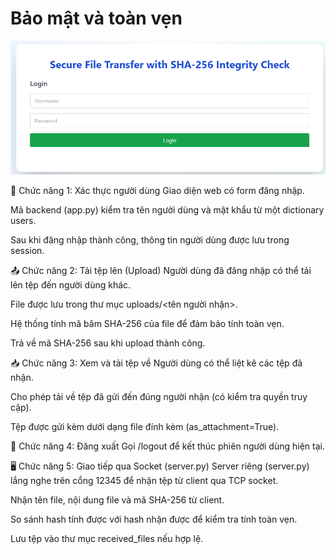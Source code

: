 <h1>Bảo mật và toàn vẹn</h1>
<img src="screenshot_1749477505.png" alt="Đăng nhập để tiếp tục">
<p>🔐 Chức năng 1: Xác thực người dùng
Giao diện web có form đăng nhập.

Mã backend (app.py) kiểm tra tên người dùng và mật khẩu từ một dictionary users.

Sau khi đăng nhập thành công, thông tin người dùng được lưu trong session.

📤 Chức năng 2: Tải tệp lên (Upload)
Người dùng đã đăng nhập có thể tải lên tệp đến người dùng khác.

File được lưu trong thư mục uploads/<tên người nhận>.

Hệ thống tính mã băm SHA-256 của file để đảm bảo tính toàn vẹn.

Trả về mã SHA-256 sau khi upload thành công.

📥 Chức năng 3: Xem và tải tệp về
Người dùng có thể liệt kê các tệp đã nhận.

Cho phép tải về tệp đã gửi đến đúng người nhận (có kiểm tra quyền truy cập).

Tệp được gửi kèm dưới dạng file đính kèm (as_attachment=True).

🧾 Chức năng 4: Đăng xuất
Gọi /logout để kết thúc phiên người dùng hiện tại.

🖥️ Chức năng 5: Giao tiếp qua Socket (server.py)
Server riêng (server.py) lắng nghe trên cổng 12345 để nhận tệp từ client qua TCP socket.

Nhận tên file, nội dung file và mã SHA-256 từ client.

So sánh hash tính được với hash nhận được để kiểm tra tính toàn vẹn.

Lưu tệp vào thư mục received_files nếu hợp lệ.</p>
